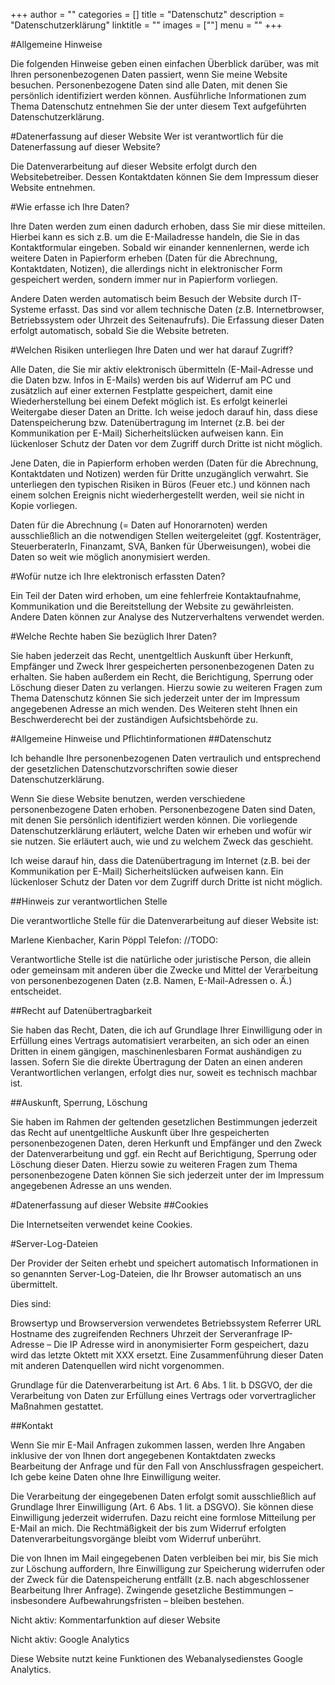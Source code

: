+++
author = ""
categories = []
title = "Datenschutz"
description = "Datenschutzerklärung"
linktitle = ""
images = [""]
menu = ""
+++

#Allgemeine Hinweise

Die folgenden Hinweise geben einen einfachen Überblick darüber, was mit Ihren personenbezogenen Daten passiert, wenn Sie meine Website besuchen. Personenbezogene Daten sind alle Daten, mit denen Sie persönlich identifiziert werden können. Ausführliche Informationen zum Thema Datenschutz entnehmen Sie der unter diesem Text aufgeführten Datenschutzerklärung.

#Datenerfassung auf dieser Website
 Wer ist verantwortlich für die Datenerfassung auf dieser Website?

Die Datenverarbeitung auf dieser Website erfolgt durch den Websitebetreiber. Dessen Kontaktdaten können Sie dem Impressum dieser Website entnehmen.

#Wie erfasse ich Ihre Daten?

Ihre Daten werden zum einen dadurch erhoben, dass Sie mir diese mitteilen. Hierbei kann es sich z.B. um die E-Mailadresse handeln, die Sie in das Kontaktformular eingeben. Sobald wir einander kennenlernen, werde ich weitere Daten in Papierform erheben (Daten für die Abrechnung, Kontaktdaten, Notizen), die allerdings nicht in elektronischer Form gespeichert werden, sondern immer nur in Papierform vorliegen.

Andere Daten werden automatisch beim Besuch der Website durch IT-Systeme erfasst. Das sind vor allem technische Daten (z.B. Internetbrowser, Betriebssystem oder Uhrzeit des Seitenaufrufs). Die Erfassung dieser Daten erfolgt automatisch, sobald Sie die Website betreten.

#Welchen Risiken unterliegen Ihre Daten und wer hat darauf Zugriff?

Alle Daten, die Sie mir aktiv elektronisch übermitteln (E-Mail-Adresse und die Daten bzw. Infos in E-Mails) werden bis auf Widerruf am PC und zusätzlich auf einer externen Festplatte gespeichert, damit eine Wiederherstellung bei einem Defekt möglich ist. Es erfolgt keinerlei Weitergabe dieser Daten an Dritte. Ich weise jedoch darauf hin, dass diese Datenspeicherung bzw. Datenübertragung im Internet (z.B. bei der Kommunikation per E-Mail) Sicherheitslücken aufweisen kann. Ein lückenloser Schutz der Daten vor dem Zugriff durch Dritte ist nicht möglich.

Jene Daten, die in Papierform erhoben werden (Daten für die Abrechnung, Kontaktdaten und Notizen) werden für Dritte unzugänglich verwahrt. Sie unterliegen den typischen Risiken in Büros (Feuer etc.) und können nach einem solchen Ereignis nicht wiederhergestellt werden, weil sie nicht in Kopie vorliegen.

Daten für die Abrechnung (= Daten auf Honorarnoten) werden ausschließlich an die notwendigen Stellen weitergeleitet (ggf. Kostenträger, SteuerberaterIn, Finanzamt, SVA, Banken für Überweisungen), wobei die Daten so weit wie möglich anonymisiert werden.

#Wofür nutze ich Ihre elektronisch erfassten Daten?

Ein Teil der Daten wird erhoben, um eine fehlerfreie Kontaktaufnahme, Kommunikation und die Bereitstellung der Website zu gewährleisten. Andere Daten können zur Analyse des Nutzerverhaltens verwendet werden.

#Welche Rechte haben Sie bezüglich Ihrer Daten?

Sie haben jederzeit das Recht, unentgeltlich Auskunft über Herkunft, Empfänger und Zweck Ihrer gespeicherten personenbezogenen Daten zu erhalten. Sie haben außerdem ein Recht, die Berichtigung, Sperrung oder Löschung dieser Daten zu verlangen. Hierzu sowie zu weiteren Fragen zum Thema Datenschutz können Sie sich jederzeit unter der im Impressum angegebenen Adresse an mich wenden. Des Weiteren steht Ihnen ein Beschwerderecht bei der zuständigen Aufsichtsbehörde zu.

 

#Allgemeine Hinweise und Pflichtinformationen
##Datenschutz

Ich behandle Ihre personenbezogenen Daten vertraulich und entsprechend der gesetzlichen Datenschutzvorschriften sowie dieser Datenschutzerklärung.

Wenn Sie diese Website benutzen, werden verschiedene personenbezogene Daten erhoben. Personenbezogene Daten sind Daten, mit denen Sie persönlich identifiziert werden können. Die vorliegende Datenschutzerklärung erläutert, welche Daten wir erheben und wofür wir sie nutzen. Sie erläutert auch, wie und zu welchem Zweck das geschieht.

Ich weise darauf hin, dass die Datenübertragung im Internet (z.B. bei der Kommunikation per E-Mail) Sicherheitslücken aufweisen kann. Ein lückenloser Schutz der Daten vor dem Zugriff durch Dritte ist nicht möglich.

##Hinweis zur verantwortlichen Stelle

Die verantwortliche Stelle für die Datenverarbeitung auf dieser Website ist:

Marlene Kienbacher, Karin Pöppl
Telefon: //TODO:

Verantwortliche Stelle ist die natürliche oder juristische Person, die allein oder gemeinsam mit anderen über die Zwecke und Mittel der Verarbeitung von personenbezogenen Daten (z.B. Namen, E-Mail-Adressen o. Ä.) entscheidet.

##Recht auf Datenübertragbarkeit

Sie haben das Recht, Daten, die ich auf Grundlage Ihrer Einwilligung oder in Erfüllung eines Vertrags automatisiert verarbeiten, an sich oder an einen Dritten in einem gängigen, maschinenlesbaren Format aushändigen zu lassen. Sofern Sie die direkte Übertragung der Daten an einen anderen Verantwortlichen verlangen, erfolgt dies nur, soweit es technisch machbar ist.

##Auskunft, Sperrung, Löschung

Sie haben im Rahmen der geltenden gesetzlichen Bestimmungen jederzeit das Recht auf unentgeltliche Auskunft über Ihre gespeicherten personenbezogenen Daten, deren Herkunft und Empfänger und den Zweck der Datenverarbeitung und ggf. ein Recht auf Berichtigung, Sperrung oder Löschung dieser Daten. Hierzu sowie zu weiteren Fragen zum Thema personenbezogene Daten können Sie sich jederzeit unter der im Impressum angegebenen Adresse an uns wenden.

 

#Datenerfassung auf dieser Website
##Cookies

Die Internetseiten verwendet keine Cookies.

 

#Server-Log-Dateien

Der Provider der Seiten erhebt und speichert automatisch Informationen in so genannten Server-Log-Dateien, die Ihr Browser automatisch an uns übermittelt.

Dies sind:

Browsertyp und Browserversion
verwendetes Betriebssystem
Referrer URL
Hostname des zugreifenden Rechners
Uhrzeit der Serveranfrage
IP-Adresse – Die IP Adresse wird in anonymisierter Form gespeichert, dazu wird das letzte Oktett mit XXX ersetzt.
Eine Zusammenführung dieser Daten mit anderen Datenquellen wird nicht vorgenommen.

Grundlage für die Datenverarbeitung ist Art. 6 Abs. 1 lit. b DSGVO, der die Verarbeitung von Daten zur Erfüllung eines Vertrags oder vorvertraglicher Maßnahmen gestattet.

##Kontakt

Wenn Sie mir E-Mail Anfragen zukommen lassen, werden Ihre Angaben  inklusive der von Ihnen dort angegebenen Kontaktdaten zwecks Bearbeitung der Anfrage und für den Fall von Anschlussfragen gespeichert. Ich gebe keine Daten ohne Ihre Einwilligung weiter.

Die Verarbeitung der eingegebenen Daten erfolgt somit ausschließlich auf Grundlage Ihrer Einwilligung (Art. 6 Abs. 1 lit. a DSGVO). Sie können diese Einwilligung jederzeit widerrufen. Dazu reicht eine formlose Mitteilung per E-Mail an mich. Die Rechtmäßigkeit der bis zum Widerruf erfolgten Datenverarbeitungsvorgänge bleibt vom Widerruf unberührt.

Die von Ihnen im Mail eingegebenen Daten verbleiben bei mir, bis Sie mich zur Löschung auffordern, Ihre Einwilligung zur Speicherung widerrufen oder der Zweck für die Datenspeicherung entfällt (z.B. nach abgeschlossener Bearbeitung Ihrer Anfrage). Zwingende gesetzliche Bestimmungen – insbesondere Aufbewahrungsfristen – bleiben bestehen.

Nicht aktiv: Kommentarfunktion auf dieser Website

Nicht aktiv: Google Analytics

Diese Website nutzt keine Funktionen des Webanalysedienstes Google Analytics.